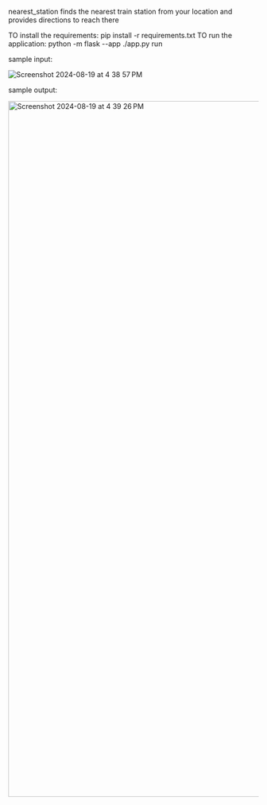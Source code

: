 nearest_station 
finds the nearest train station from your location and provides directions to reach there 

TO install the requirements: pip install -r requirements.txt 
TO run the application: python -m flask --app ./app.py run

sample input:

![Screenshot 2024-08-19 at 4 38 57 PM](https://github.com/user-attachments/assets/d812f5e9-d858-45e5-aa8c-df83a8722902)


sample output:

<img width="1401" alt="Screenshot 2024-08-19 at 4 39 26 PM" src="https://github.com/user-attachments/assets/0866b04d-49b2-408a-ae5d-f8752f34986e">
